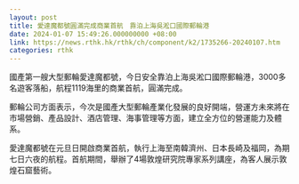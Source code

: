 ```yaml
---
layout: post
title: 愛達魔都號圓滿完成商業首航　靠泊上海吳淞口國際郵輪港
date: 2024-01-07 15:49:26.000000000 +08:00
link: https://news.rthk.hk/rthk/ch/component/k2/1735266-20240107.htm
categories: rthk
---
```


國產第一艘大型郵輪愛達魔都號，今日安全靠泊上海吳淞口國際郵輪港，3000多名遊客落船，航程1119海里的商業首航，圓滿完成。

郵輪公司方面表示，今次是國產大型郵輪產業化發展的良好開端，營運方未來將在市場營銷、產品設計、酒店管理、海事管理等方面，建立全方位的營運能力及體系。

愛達魔都號在元旦日開啟商業首航，執行上海至南韓濟州、日本長崎及福岡，為期七日六夜的航程。首航期間，舉辦了4場敦煌研究院專家系列講座，為客人展示敦煌石窟藝術。
